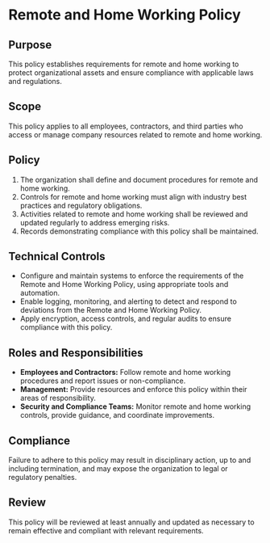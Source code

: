 # Remote and Home Working Policy

## Purpose
This policy establishes requirements for remote and home working to protect organizational assets and ensure compliance with applicable laws and regulations.

## Scope
This policy applies to all employees, contractors, and third parties who access or manage company resources related to remote and home working.

## Policy
1. The organization shall define and document procedures for remote and home working.
2. Controls for remote and home working must align with industry best practices and regulatory obligations.
3. Activities related to remote and home working shall be reviewed and updated regularly to address emerging risks.
4. Records demonstrating compliance with this policy shall be maintained.

## Technical Controls
- Configure and maintain systems to enforce the requirements of the Remote and Home Working Policy, using appropriate tools and automation.
- Enable logging, monitoring, and alerting to detect and respond to deviations from the Remote and Home Working Policy.
- Apply encryption, access controls, and regular audits to ensure compliance with this policy.

## Roles and Responsibilities
- **Employees and Contractors:** Follow remote and home working procedures and report issues or non-compliance.
- **Management:** Provide resources and enforce this policy within their areas of responsibility.
- **Security and Compliance Teams:** Monitor remote and home working controls, provide guidance, and coordinate improvements.

## Compliance
Failure to adhere to this policy may result in disciplinary action, up to and including termination, and may expose the organization to legal or regulatory penalties.

## Review
This policy will be reviewed at least annually and updated as necessary to remain effective and compliant with relevant requirements.
